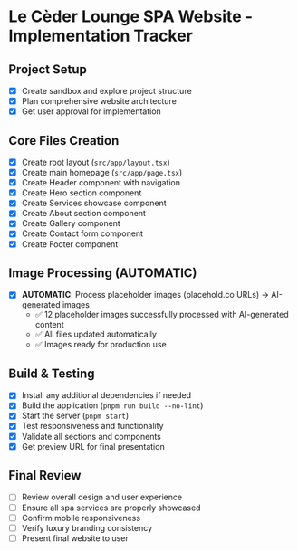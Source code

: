 # Le Cèder Lounge SPA Website - Implementation Tracker

## Project Setup
- [x] Create sandbox and explore project structure
- [x] Plan comprehensive website architecture
- [x] Get user approval for implementation

## Core Files Creation
- [x] Create root layout (`src/app/layout.tsx`)
- [x] Create main homepage (`src/app/page.tsx`)
- [x] Create Header component with navigation
- [x] Create Hero section component
- [x] Create Services showcase component
- [x] Create About section component
- [x] Create Gallery component
- [x] Create Contact form component
- [x] Create Footer component

## Image Processing (AUTOMATIC)
- [x] **AUTOMATIC**: Process placeholder images (placehold.co URLs) → AI-generated images
  - ✅ 12 placeholder images successfully processed with AI-generated content
  - ✅ All files updated automatically
  - ✅ Images ready for production use

## Build & Testing
- [x] Install any additional dependencies if needed
- [x] Build the application (`pnpm run build --no-lint`)
- [x] Start the server (`pnpm start`)
- [x] Test responsiveness and functionality
- [x] Validate all sections and components
- [x] Get preview URL for final presentation

## Final Review
- [ ] Review overall design and user experience
- [ ] Ensure all spa services are properly showcased
- [ ] Confirm mobile responsiveness
- [ ] Verify luxury branding consistency
- [ ] Present final website to user